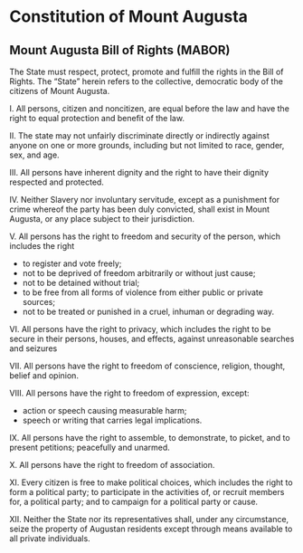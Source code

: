 # Constitution of Mount Augusta

## Mount Augusta Bill of Rights (MABOR)

The State must respect, protect, promote and fulfill the rights in the Bill of Rights. The “State” herein refers to the collective, democratic body of the citizens of Mount Augusta.

I. All persons, citizen and noncitizen, are equal before the law and have the right to equal protection and benefit of the law.

II. The state may not unfairly discriminate directly or indirectly against anyone on one or more grounds, including but not limited to race, gender, sex, and age.

III. All persons have inherent dignity and the right to have their dignity respected and protected.

IV. Neither Slavery nor involuntary servitude, except as a punishment for crime whereof the party has been duly convicted, shall exist in Mount Augusta, or any place subject to their jurisdiction.

V. All persons has the right to freedom and security of the person, which includes the right
- to register and vote freely;
- not to be deprived of freedom arbitrarily or without just cause; 
- not to be detained without trial; 
- to be free from all forms of violence from either public or private sources; 
- not to be treated or punished in a cruel, inhuman or degrading way.

VI. All persons have the right to privacy, which includes the right to be secure in their persons, houses, and effects, against unreasonable searches and seizures

VII. All persons have the right to freedom of conscience, religion, thought, belief and opinion.

VIII. All persons have the right to freedom of expression, except:
- action or speech causing measurable harm;
- speech or writing that carries legal implications.

IX. All persons have the right to assemble, to demonstrate, to picket, and to present petitions; peacefully and unarmed.

X. All persons have the right to freedom of association.

XI. Every citizen is free to make political choices, which includes the right to form a political party; to participate in the activities of, or recruit members for, a political party; and to campaign for a political party or cause. 

XII. Neither the State nor its representatives shall, under any circumstance, seize the property of Augustan residents except through means available to all private individuals.
